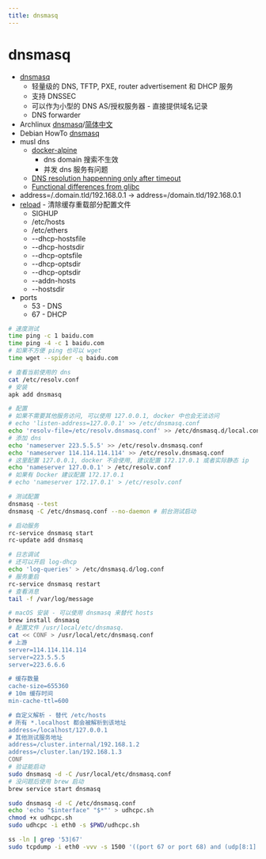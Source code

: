 ```yaml
---
title: dnsmasq
---
```


# dnsmasq

- [dnsmasq](http://www.thekelleys.org.uk/dnsmasq/docs/dnsmasq-man.html)
  - 轻量级的 DNS, TFTP, PXE, router advertisement 和 DHCP 服务
  - 支持 DNSSEC
  - 可以作为小型的 DNS AS/授权服务器 - 直接提供域名记录
  - DNS forwarder
- Archlinux [dnsmasq](https://wiki.archlinux.org/index.php/dnsmasq)/[简体中文](<https://wiki.archlinux.org/index.php/Dnsmasq_(%E7%AE%80%E4%BD%93%E4%B8%AD%E6%96%87)>)
- Debian HowTo [dnsmasq](https://wiki.debian.org/HowTo/dnsmasq)
- musl dns
  - [docker-alpine](https://github.com/gliderlabs/docker-alpine/blob/master/docs/caveats.md#dns)
    - dns domain 搜索不生效
    - 并发 dns 服务有问题
  - [DNS resolution happenning only after timeout](http://www.openwall.com/lists/musl/2017/09/28/1)
  - [Functional differences from glibc](https://wiki.musl-libc.org/functional-differences-from-glibc.html)
- address=/.domain.tld/192.168.0.1 -> address=/domain.tld/192.168.0.1
- [reload](https://serverfault.com/a/934681) - 清除缓存重载部分配置文件
  - SIGHUP
  - /etc/hosts
  - /etc/ethers
  - --dhcp-hostsfile
  - --dhcp-hostsdir
  - --dhcp-optsfile
  - --dhcp-optsdir
  - --dhcp-optsdir
  - --addn-hosts
  - --hostsdir
- ports
  - 53 - DNS
  - 67 - DHCP

```bash
# 速度测试
time ping -c 1 baidu.com
time ping -4 -c 1 baidu.com
# 如果不方便 ping 也可以 wget
time wget --spider -q baidu.com

# 查看当前使用的 dns
cat /etc/resolv.conf
# 安装
apk add dnsmasq

# 配置
# 如果不需要其他服务访问, 可以使用 127.0.0.1, docker 中也会无法访问
# echo 'listen-address=127.0.0.1' >> /etc/dnsmasq.conf
echo 'resolv-file=/etc/resolv.dnsmasq.conf' >> /etc/dnsmasq.d/local.conf
# 添加 dns
echo 'nameserver 223.5.5.5' >> /etc/resolv.dnsmasq.conf
echo 'nameserver 114.114.114.114' >> /etc/resolv.dnsmasq.conf
# 这里配置 127.0.0.1, docker 不会使用, 建议配置 172.17.0.1 或者实际静态 ip
echo 'nameserver 127.0.0.1' > /etc/resolv.conf
# 如果有 Docker 建议配置 172.17.0.1
# echo 'nameserver 172.17.0.1' > /etc/resolv.conf

# 测试配置
dnsmasq --test
dnsmasq -C /etc/dnsmasq.conf --no-daemon # 前台测试启动

# 启动服务
rc-service dnsmasq start
rc-update add dnsmasq

# 日志调试
# 还可以开启 log-dhcp
echo 'log-queries' > /etc/dnsmasq.d/log.conf
# 服务重启
rc-service dnsmasq restart
# 查看消息
tail -f /var/log/message

# macOS 安装 - 可以使用 dnsmasq 来替代 hosts
brew install dnsmasq
# 配置文件 /usr/local/etc/dnsmasq.
cat << CONF > /usr/local/etc/dnsmasq.conf
# 上游
server=114.114.114.114
server=223.5.5.5
server=223.6.6.6

# 缓存数量
cache-size=655360
# 10m 缓存时间
min-cache-ttl=600

# 自定义解析 - 替代 /etc/hosts
# 所有 *.localhost 都会被解析到该地址
address=/localhost/127.0.0.1
# 其他测试服务地址
address=/cluster.internal/192.168.1.2
address=/cluster.lan/192.168.1.3
CONF
# 验证能启动
sudo dnsmasq -d -C /usr/local/etc/dnsmasq.conf
# 没问题后使用 brew 启动
brew service start dnsmasq

sudo dnsmasq -d -C /etc/dnsmasq.conf
echo 'echo "$interface" "$*"' > udhcpc.sh
chmod +x udhcpc.sh
sudo udhcpc -i eth0 -s $PWD/udhcpc.sh

ss -ln | grep '53|67'
sudo tcpdump -i eth0 -vvv -s 1500 '((port 67 or port 68) and (udp[8:1] = 0x1))'
```
